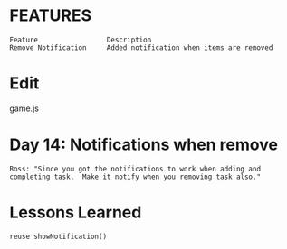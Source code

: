 # FEATURES
```
Feature	                Description
Remove Notification		Added notification when items are removed
```

# Edit
game.js

# Day 14: Notifications when remove
```
Boss: "Since you got the notifications to work when adding and completing task.  Make it notify when you removing task also."
```

# Lessons Learned
```
reuse showNotification()
```